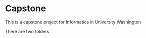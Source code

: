 # Capstone

This is a capstone project for Informatics in University Washington

There are two folders